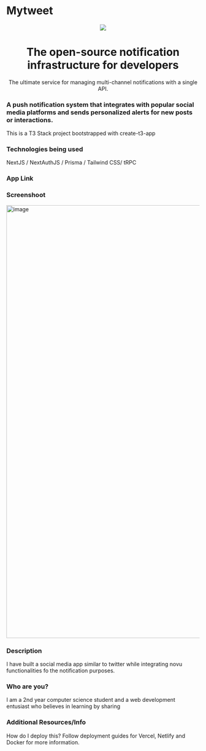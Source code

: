 # Mytweet
<div align="center">
    <a href="https://connect.novu.co" target="_blank"><img src="https://user-images.githubusercontent.com/100117126/235352632-e3e22d9e-2c8b-43d3-a297-dd8fbd90fc56.png" /></a>
</div>

<h1 align="center">The open-source notification infrastructure for developers</h1>

<div align="center">
The ultimate service for managing multi-channel notifications with a single API.
</div>

<h3>A push notification system that integrates with popular social media platforms and sends personalized alerts for new posts or interactions.</h3>
<p>This is a T3 Stack project bootstrapped with create-t3-app</p>

<h3>Technologies being used</h3>
<p>NextJS / NextAuthJS / Prisma / Tailwind CSS/ tRPC</p>

<h3>App Link</h3>
<p></p>

<h3>Screenshoot</h3>
<img width="1128" alt="image" src="https://user-images.githubusercontent.com/100117126/235352769-56544ab6-8b0d-47f9-8788-e363c692a594.png">

<h3>Description</h3>
<p>I have built a social media app similar to twitter while integrating novu functionalities fo the notification purposes.</p>


<h3>Who are you?</h3>
<p>I am a 2nd year computer science student and a web development entusiast who believes in learning by sharing</p>

<h3>Additional Resources/Info</h3>
<p>How do I deploy this?
Follow  deployment guides for Vercel, Netlify and Docker for more information.</p>
